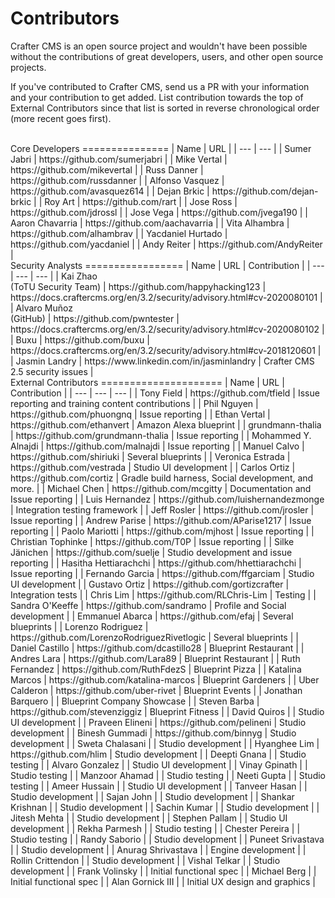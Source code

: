 Contributors
============

Crafter CMS is an open source project and wouldn't have been possible without the contributions of great developers, users, and other open source projects.

If you've contributed to Crafter CMS, send us a PR with your information and your contribution to get added. List contribution towards the top of External Contributors since that list is sorted in reverse chronological order (more recent goes first).

<br>
Core Developers
===============
| Name | URL |
| --- | --- |
| Sumer Jabri | https://github.com/sumerjabri |
| Mike Vertal | https://github.com/mikevertal |
| Russ Danner | https://github.com/russdanner | 
| Alfonso Vasquez | https://github.com/avasquez614 |
| Dejan Brkic | https://github.com/dejan-brkic |
| Roy Art | https://github.com/rart |
| Jose Ross | https://github.com/jdrossl |
| Jose Vega | https://github.com/jvega190 |
| Aaron Chavarria | https://github.com/aachavarria |
| Vita Alhambra | https://github.com/alhambrav |
| Yacdaniel Hurtado | https://github.com/yacdaniel |
| Andy Reiter | https://github.com/AndyReiter |
<br>
Security Analysts
=================
| Name | URL | Contribution |
| --- | --- | --- |
| Kai Zhao <br> (ToTU Security Team) | https://github.com/happyhacking123 | https://docs.craftercms.org/en/3.2/security/advisory.html#cv-2020080101 |
| Alvaro Muñoz <br> (GitHub) | https://github.com/pwntester | https://docs.craftercms.org/en/3.2/security/advisory.html#cv-2020080102 |
| Buxu | https://github.com/buxu | https://docs.craftercms.org/en/3.2/security/advisory.html#cv-2018120601 |
| Jasmin Landry | https://www.linkedin.com/in/jasminlandry | Crafter CMS 2.5 security issues |
<br>
External Contributors
=====================
| Name | URL | Contribution |
| --- | --- | --- |
| Tony Field | https://github.com/tfield | Issue reporting and training content contributions |
| Phil Nguyen | https://github.com/phuongnq | Issue reporting |
| Ethan Vertal | https://github.com/ethanvert | Amazon Alexa blueprint |
| grundmann-thalia | https://github.com/grundmann-thalia | Issue reporting |
| Mohammed Y. Alnajdi | https://github.com/malnajdi | Issue reporting |
| Manuel Calvo | https://github.com/shiriuki | Several blueprints |
| Veronica Estrada | https://github.com/vestrada | Studio UI development |
| Carlos Ortiz | https://github.com/cortiz | Gradle build harness, Social development, and more. |
| Michael Chen | https://github.com/mcgitty | Documentation and Issue reporting |
| Luis Hernandez | https://github.com/luishernandezmonge | Integration testing framework |
| Jeff Rosler | https://github.com/jrosler | Issue reporting |
| Andrew Parise | https://github.com/AParise1217 | Issue reporting |
| Paolo Mariotti | https://github.com/mjhost | Issue reporting |
| Christian Tophinke | https://github.com/T0P | Issue reporting |
| Silke Jänichen | https://github.com/suelje | Studio development and issue reporting |
| Hasitha Hettiarachchi | https://github.com/hhettiarachchi | Issue reporting |
| Fernando Garcia | https://github.com/ffgarciam | Studio UI development |
| Gustavo Ortiz | https://github.com/gortizcrafter | Integration tests |
| Chris Lim | https://github.com/RLChris-Lim | Testing |
| Sandra O'Keeffe | https://github.com/sandramo | Profile and Social development |
| Emmanuel Abarca | https://github.com/efaj | Several blueprints  |
| Lorenzo Rodriguez | https://github.com/LorenzoRodriguezRivetlogic | Several blueprints |
| Daniel Castillo | https://github.com/dcastillo28 | Blueprint Restaurant |
| Andres Lara | https://github.com/Lara89 | Blueprint Restaurant |
| Ruth Fernandez | https://github.com/RuthFdezS | Blueprint Pizza  |
| Katalina Marcos | https://github.com/katalina-marcos | Blueprint Gardeners |
| Uber Calderon | https://github.com/uber-rivet | Blueprint Events  |
| Jonathan Barquero |  |  Blueprint Company Showcase |
| Steven Barba | https://github.com/stevenziggiz |  Blueprint Fitness |
| David Quiros | | Studio UI development |
| Praveen Elineni | https://github.com/pelineni | Studio development |
| Binesh Gummadi | https://github.com/binnyg | Studio development |
| Sweta Chalasani | | Studio development |
| Hyanghee Lim | https://github.com/hlim | Studio development |
| Deepti Gnana | | Studio testing |
| Alvaro Gonzalez | | Studio UI development |
| Vinay Gpinath | | Studio testing |
| Manzoor Ahamad | | Studio testing |
| Neeti Gupta | | Studio testing |
| Ameer Hussain | | Studio UI development |
| Tanveer Hasan | | Studio development |
| Sajan John | | Studio development |
| Shankar Krishnan | | Studio development |
| Sachin Kumar | | Studio development |
| Jitesh Mehta | | Studio development |
| Stephen Pallam | | Studio UI development |
| Rekha Parmesh | | Studio testing |
| Chester Pereira | | Studio testing |
| Randy Saborio | | Studio development |
| Puneet Srivastava | | Studio development |
| Anurag Shrivastava | | Engine development |
| Rollin Crittendon | | Studio development |
| Vishal Telkar | | Studio development |
| Frank Volinsky | | Initial functional spec |
| Michael Berg | | Initial functional spec |
| Alan Gornick III | |  Initial UX design and graphics |